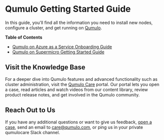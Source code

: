 # Qumulo Getting Started Guide
In this guide, you'll find all the information you need to install new nodes, configure a cluster, and get running on [Qumulo](https://qumulo.com/).

**Table of Contents**
* [Qumulo on Azure as a Service Onboarding Guide](getting-started/qaas-onboarding-guide.md)
* [Qumulo on Supermicro Getting Started Guide](getting-started/supermicro/index.md)

## Visit the Knowledge Base
For a deeper dive into Qumulo features and advanced functionality such as cluster administration, visit the [Qumulo Care](https://care.qumulo.com/hc/en-us)  portal. Our portal lets you open a case, read articles and watch videos from our content library, review product release notes, and get involved in the Qumulo community.

## Reach Out to Us
If you have any additional questions or want to give us feedback, [open a case](https://care.qumulo.com/hc/en-us/requests/new), send an email to [care@qumulo.com](mailto:care@qumulo.com), or ping us in your private qumulocare Slack channel.

